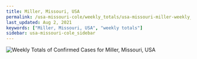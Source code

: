 ```yaml
---
title: Miller, Missouri, USA
permalink: /usa-missouri-cole/weekly_totals/usa-missouri-miller-weekly_totals.html
last_updated: Aug 2, 2021
keywords: ["Miller, Missouri, USA", "weekly totals"]
sidebar: usa-missouri-cole_sidebar
---
```


![Weekly Totals of Confirmed Cases for Miller, Missouri, USA](/covid_tracker/images/graphs/usa-missouri-miller-weekly_totals_graph.png)
